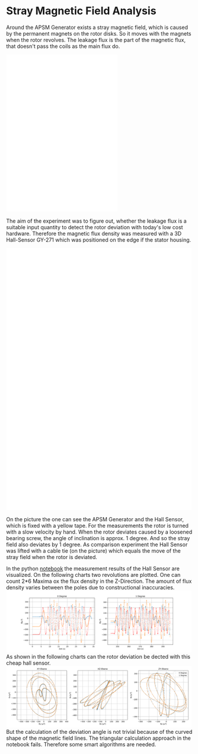 # Stray Magnetic Field Analysis

Around the APSM Generator exists a stray magnetic field, which is caused by the permanent magnets on the rotor disks. So it moves with the magnets when the rotor revolves. The leakage flux is the part of the magnetic flux, that doesn't pass the coils as the main flux do.

<img src="./Stray_Field_Analysis/Streufluss_en1.svg" width="300" />

The aim of the experiment was to figure out, whether the leakage flux is a suitable input quantity to detect the rotor deviation with today's low cost hardware.
Therefore the magnetic flux density was measured with a 3D Hall-Sensor GY-271 which was positioned on the edge if the stator housing.

<img src="./Stray_Field_Analysis/Streufluss_en1.svg" width="500" />

On the picture the one can see the APSM Generator and the Hall Sensor, which is fixed with a yellow tape. For the measurements the rotor is turned with a slow velocity by hand. When the rotor deviates caused by a loosened bearing screw, the angle of inclination is approx. 1 degree. And so the stray field also deviates by 1 degree. As comparison experiment the Hall Sensor was lifted with a cable tie (on the picture) which equals the move of the stray field when the rotor is deviated.

In the python [notebook](./Stray_Field_Analysis/MagneticStrayFieldAnalysis.ipynb) the measurement results of the Hall Sensor are visualized.
On the following charts two revolutions are plotted. One can count 2*6 Maxima ox the flux density in the Z-Direction. The amount of flux density varies between the poles due to constructional inaccuracies.
<img src="./Stray_Field_Analysis/20210310_1D_Hall_alle_KOS_MA.svg" width="500" />
As shown in the following charts can the rotor deviation be dected with this cheap hall sensor.
<img src="./Stray_Field_Analysis/20210310_2D_Hall_alle_KOS_MA.svg" width="500" />
But the calculation of the deviation angle is not trivial because of the curved shape of the magnetic field lines. The triangular calculation approach in the notebook fails.
Therefore some smart algorithms are needed.